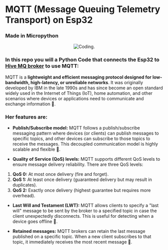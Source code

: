 # MQTT (Message Queuing Telemetry Transport) on Esp32
### Made in Micropython

<div align="center">  
    
 ![Coding.](https://media.giphy.com/media/pALw8LdftuqAw/giphy.gif "MQTT gif") 
    
</div>



### In this repo you will a Python Code that connects the Esp32 to [Hive MQ broker](https://www.hivemq.com/demos/websocket-client) to use MQTT:

MQTT is a __lightweight and efficient messaging protocol designed for low-bandwidth, high-latency, or unreliable networks__. It was originally developed by IBM in the late 1990s and has since become an open standard widely used in the Internet of Things (IoT), home automation, and other scenarios where devices or applications need to communicate and exchange information 💁.

### __Her features are:__

* __Publish/Subscribe model:__ MQTT follows a publish/subscribe messaging pattern where devices (or clients) can publish messages to specific topics, and other devices can subscribe to those topics to receive the messages. This decoupled communication model is highly scalable and flexible 📢.

* __Quality of Service (QoS) levels:__ MQTT supports different QoS levels to ensure message delivery reliability. There are three QoS levels:
1. __QoS 0:__ At most once delivery (fire and forget).
2. __QoS 1:__ At least once delivery (guaranteed delivery but may result in duplicates).
3. __QoS 2:__ Exactly once delivery (highest guarantee but requires more overhead).

* __Last Will and Testament (LWT):__ MQTT allows clients to specify a "last will" message to be sent by the broker to a specified topic in case the client unexpectedly disconnects. This is useful for detecting when a device goes offline 📴.

* __Retained messages:__ MQTT brokers can retain the last message published on a specific topic. When a new client subscribes to that topic, it immediately receives the most recent message 🔗.
